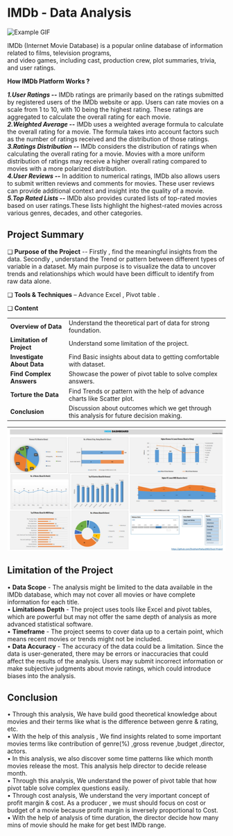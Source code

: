 # IMDb - Data Analysis

<img src="https://media.giphy.com/media/l0HU2lyoefjGXFIwE/giphy.gif" alt="Example GIF" width="300" height="200">


IMDb (Internet Movie Database) is a popular online database of information related to films, television programs,                                                                                      
and video games, including cast, production crew, plot summaries, trivia, and user ratings.
                                                                                                 
**How IMDb Platform Works ?** 

***1.User Ratings --*** IMDb ratings are primarily based on the ratings submitted by registered users of the IMDb website or app. Users can rate movies on a scale from 1 to 10, with 10 being the highest rating. These ratings are aggregated to calculate the overall rating for each movie.                                                                                                                                               
                                                                                                                                                                                                                  ***2.Weighted Average --*** IMDb uses a weighted average formula to calculate the overall rating for a movie. The formula takes into account factors such as the number of ratings received and the distribution of those ratings.                                                                                                                                                                                           
***3.Ratings Distribution --*** IMDb considers the distribution of ratings when calculating the overall rating for a movie. Movies with a more uniform distribution of ratings may receive a higher overall rating compared to movies with a more polarized distribution.                                                                                                                                 
***4.User Reviews --*** In addition to numerical ratings, IMDb also allows users to submit written reviews and comments for movies. These user reviews can provide additional context and insight into the quality of a movie.                                                                                                                                                                                        
***5.Top Rated Lists --*** IMDb also provides curated lists of top-rated movies based on user ratings.These lists highlight the highest-rated movies across various genres, decades, and other categories.                 

## Project Summary
❑ **Purpose of the Project** -- Firstly , find the meaningful insights from the data. Secondly , understand 
the Trend or pattern between different types of variable in a dataset. My main purpose is to 
visualize the data to uncover trends and relationships which would have been difficult to identify 
from raw data alone.                                                                                                                                                        

❑ **Tools & Techniques** – Advance Excel , Pivot table .

❑ **Content**  

<table>
  <tr>
    <td><b>Overview of Data</b></td>
    <td>Understand the theoretical part of data for strong foundation.</td>
  </tr>
  <tr>
    <td><b>Limitation of Project</b></td>
    <td>Understand some limitation of the project.</td>
  </tr>
  <tr>
    <td><b>Investigate About Data</b></td>
    <td>Find Basic insights about data to getting comfortable with dataset.</td>
  </tr>
  <tr>
    <td><b>Find Complex Answers</b></td>
    <td>Showcase the power of pivot table to solve complex answers.</td>
  </tr>
  <tr>
    <td><b>Torture the Data</b></td>
    <td>Find Trends or pattern with the help of advance charts like Scatter plot.</td>
  </tr>
  <tr>
    <td><b>Conclusion</b></td>
    <td>Discussion about outcomes which we get through this analysis for future decision making.</td>
  </tr>
</table>
                                                                                                                                                      

![Example Image](https://github.com/ShubhamPadiya2002/Excel-Project/blob/main/Screenshot%202024-04-18%20140225.jpg)

## Limitation of the Project

• **Data Scope**        - The analysis might be limited to the data available in the IMDb database, which may not cover all movies or have complete information for each title.                          
• **Limitations Depth** - The project uses tools like Excel and pivot tables, which are powerful but may not offer the same depth of analysis as more advanced statistical software.                       
• **Timeframe**         - The project seems to cover data up to a certain point, which means recent movies or trends might not be included.                                                  
• **Data Accuracy**     - The accuracy of the data could be a limitation. Since the data is user-generated, there may be errors or inaccuracies that could affect the results of the analysis. Users may submit 
                       incorrect information or make subjective judgments about movie ratings, which could introduce biases into the analysis.

## Conclusion

• Through this analysis, We have build good theoretical knowledge about movies and their terms like what is the difference between genre & rating, etc.                                                         
• With the help of this analysis , We find insights related to some important movies terms like contribution of genre(%) ,gross revenue ,budget ,director, actors.                                                
• In this analysis, we also discover some time patterns like which month movies release the most. This analysis help director to decide release month.                                                         
• Through this analysis, We understand the power of pivot table that how pivot table solve complex questions easily.                                                                                
• Through cost analysis, We understand the very important concept of profit margin & cost. As a producer , we must should focus on cost or budget of a movie because profit margin is inversely proportional to Cost.                                                                                                                                      
• With the help of analysis of time duration, the director decide how many mins of movie should he make for get best IMDb range.                                                                 









